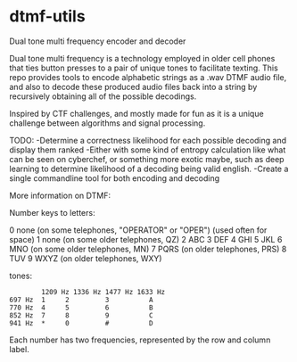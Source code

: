 # dtmf-utils
Dual tone multi frequency encoder and decoder

Dual tone multi frequency is a technology employed in older cell phones that ties button presses to a pair of unique tones to facilitate texting.
This repo provides tools to encode alphabetic strings as a .wav DTMF audio file, and also to decode these produced audio files back into a string by
recursively obtaining all of the possible decodings.

Inspired by CTF challenges, and mostly made for fun as it is a unique challenge between algorithms and signal processing.


TODO:
  -Determine a correctness likelihood for each possible decoding and display them ranked
    -Either with some kind of entropy calculation like what can be seen on cyberchef, or something more exotic maybe, such as deep learning to determine likelihood of a decoding
     being valid english.
  -Create a single commandline tool for both encoding and decoding

More information on DTMF:

Number keys to letters:

0	none (on some telephones, "OPERATOR" or "OPER")  (used often for space)
1	none (on some older telephones, QZ)
2	ABC
3	DEF
4	GHI
5	JKL
6	MNO (on some older telephones, MN)
7	PQRS (on older telephones, PRS)
8	TUV
9	WXYZ (on older telephones, WXY)

tones:

	        1209 Hz	1336 Hz	1477 Hz	1633 Hz
    697 Hz	1	  2	        3	       A
    770 Hz	4	  5	        6	       B
    852 Hz	7	  8	        9	       C
    941 Hz	*	  0	        #	       D
 
Each number has two frequencies, represented by the row and column label.

